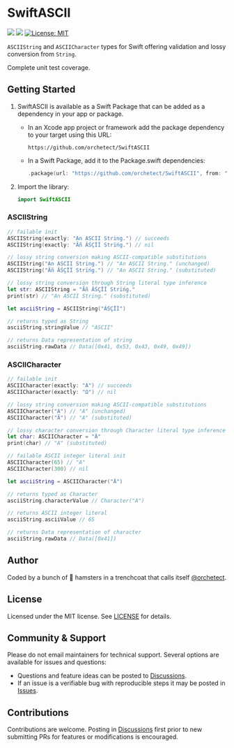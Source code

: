 # SwiftASCII

[![](https://img.shields.io/endpoint?url=https%3A%2F%2Fswiftpackageindex.com%2Fapi%2Fpackages%2Forchetect%2FSwiftASCII%2Fbadge%3Ftype%3Dplatforms)](https://swiftpackageindex.com/orchetect/SwiftASCII) [![](https://img.shields.io/endpoint?url=https%3A%2F%2Fswiftpackageindex.com%2Fapi%2Fpackages%2Forchetect%2FSwiftASCII%2Fbadge%3Ftype%3Dswift-versions)](https://swiftpackageindex.com/orchetect/SwiftASCII) [![License: MIT](http://img.shields.io/badge/license-MIT-lightgrey.svg?style=flat)](https://github.com/orchetect/SwiftASCII/blob/main/LICENSE)

`ASCIIString` and `ASCIICharacter` types for Swift offering validation and lossy conversion from `String`.

Complete unit test coverage.

## Getting Started

1. SwiftASCII is available as a Swift Package that can be added as a dependency in your app or package.

   - In an Xcode app project or framework add the package dependency to your target using this URL:

     `https://github.com/orchetect/SwiftASCII`
     
   - In a Swift Package, add it to the Package.swift dependencies:
   
     ```swift
     .package(url: "https://github.com/orchetect/SwiftASCII", from: "1.1.5")
     ```
   
2. Import the library:

   ```swift
   import SwiftASCII
   ```

### ASCIIString

```swift
// failable init
ASCIIString(exactly: "An ASCII String.") // succeeds
ASCIIString(exactly: "Ãñ ÂŚÇÏÎ Strïńg.") // nil

// lossy string conversion making ASCII-compatible substitutions
ASCIIString("An ASCII String.") // "An ASCII String." (unchanged)
ASCIIString("Ãñ ÂŚÇÏÎ Strïńg.") // "An ASCII String." (substituted)

// lossy string conversion through String literal type inference
let str: ASCIIString = "Ãñ ÂŚÇÏÎ Strïńg."
print(str) // "An ASCII String." (substituted)
```

```swift
let asciiString = ASCIIString("ÂŚÇÏÎ")

// returns typed as String
asciiString.stringValue // "ASCII"

// returns Data representation of string
asciiString.rawData // Data([0x41, 0x53, 0x43, 0x49, 0x49])
```

### ASCIICharacter

```swift
// failable init
ASCIICharacter(exactly: "A") // succeeds
ASCIICharacter(exactly: "Ω") // nil

// lossy string conversion making ASCII-compatible substitutions
ASCIICharacter("A") // "A" (unchanged)
ASCIICharacter("Ã") // "A" (substituted)

// lossy character conversion through Character literal type inference
let char: ASCIICharacter = "Ä"
print(char) // "A" (substituted)

// failable ASCII integer literal init
ASCIICharacter(65) // "A"
ASCIICharacter(300) // nil
```

```swift
let asciiString = ASCIICharacter("Ä")

// returns typed as Character
asciiString.characterValue // Character("A")

// returns ASCII integer literal
asciiString.asciiValue // 65

// returns Data representation of character
asciiString.rawData // Data([0x41])
```

## Author

Coded by a bunch of 🐹 hamsters in a trenchcoat that calls itself [@orchetect](https://github.com/orchetect).

## License

Licensed under the MIT license. See [LICENSE](https://github.com/orchetect/SwiftASCII/blob/master/LICENSE) for details.

## Community & Support

Please do not email maintainers for technical support. Several options are available for issues and questions:

- Questions and feature ideas can be posted to [Discussions](https://github.com/orchetect/SwiftASCII/discussions).
- If an issue is a verifiable bug with reproducible steps it may be posted in [Issues](https://github.com/orchetect/SwiftASCII/issues).

## Contributions

Contributions are welcome. Posting in [Discussions](https://github.com/orchetect/SwiftASCII/discussions) first prior to new submitting PRs for features or modifications is encouraged.
